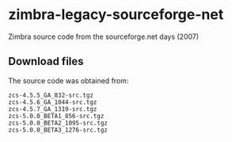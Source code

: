 # zimbra-legacy-sourceforge-net
Zimbra source code from the sourceforge.net days (2007)

## Download files

The source code was obtained from:

```
zcs-4.5.5_GA_832-src.tgz
zcs-4.5.6_GA_1044-src.tgz
zcs-4.5.7_GA_1319-src.tgz
zcs-5.0.0_BETA1_856-src.tgz
zcs-5.0.0_BETA2_1095-src.tgz
zcs-5.0.0_BETA3_1276-src.tgz
```

